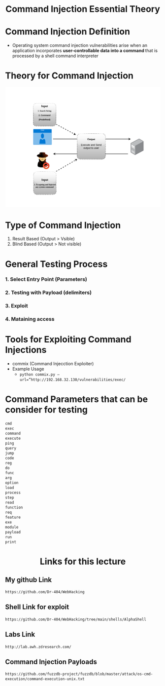 <h1 align="center">Command Injection Essential Theory</h1>

# Command Injection Definition

* Operating system command injection
vulnerabilities arise when an application
incorporates <strong> user-controllable data into a
command </strong> that is processed by a shell command
interpreter


# Theory for Command Injection

![Web Archi](../photo/com_inject.png)

# Type of Command Injection

1. Result Based	(Output > Vsible)
2. Blind Based 	(Output > Not visible)	


# General Testing Process

### 1. Select Entry Point (Parameters)
### 2. Testing with Payload (delimiters)
### 3. Exploit
### 4. Mataining access



# Tools for Exploiting Command Injections
* commix (Command Injecction Exploiter)
* Example Usage
	- `python commix.py –url=”http://192.168.32.130/vulnerabilities/exec/`




# Command Parameters that can be consider for testing

```
cmd
exec
command
execute
ping
query
jump
code
reg
do
func
arg
option
load
process
step
read
function
req
feature
exe
module
payload
run
print
```



<h1 align="center">Links for this lecture</h1>

## My github Link

`https://github.com/Dr-404/WebHacking`

## Shell Link for exploit

`https://github.com/Dr-404/WebHacking/tree/main/shells/AlphaShell`


## Labs Link

`http://lab.awh.zdresearch.com/`



## Command Injection Payloads
```
https://github.com/fuzzdb-project/fuzzdb/blob/master/attack/os-cmd-execution/command-execution-unix.txt

```